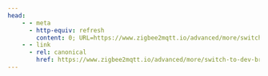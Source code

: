 ```yaml
---
head:
    - - meta
      - http-equiv: refresh
        content: 0; URL=https://www.zigbee2mqtt.io/advanced/more/switch-to-dev-branch.html
    - - link
      - rel: canonical
        href: https://www.zigbee2mqtt.io/advanced/more/switch-to-dev-branch.html
---
```

